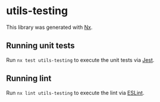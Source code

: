# utils-testing

This library was generated with [Nx](https://nx.dev).

## Running unit tests

Run `nx test utils-testing` to execute the unit tests via [Jest](https://jestjs.io).

## Running lint

Run `nx lint utils-testing` to execute the lint via [ESLint](https://eslint.org/).
